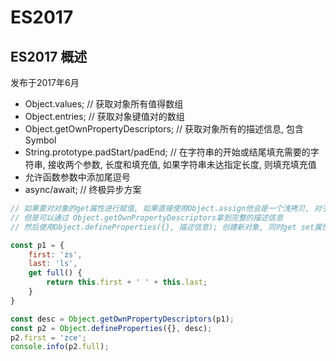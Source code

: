 # ES2017

## ES2017 概述

发布于2017年6月

+ Object.values; // 获取对象所有值得数组
+ Object.entries; // 获取对象键值对的数组
+ Object.getOwnPropertyDescriptors; // 获取对象所有的描述信息, 包含Symbol
+ String.prototype.padStart/padEnd; // 在字符串的开始或结尾填充需要的字符串, 接收两个参数, 长度和填充值, 如果字符串未达指定长度, 则填充填充值
+ 允许函数参数中添加尾逗号
+ async/await; // 终极异步方案

```javaScript
// 如果要对对象的get属性进行赋值, 如果直接使用Object.assign他会是一个浅拷贝, 对于get属性, 拷贝过来时, 变成了get属性所返回的值
// 但是可以通过 Object.getOwnPropertyDescriptors拿到完整的描述信息
// 然后使用Object.defineProperties({}, 描述信息); 创建新对象, 同时get set属性也可以继承下来。

const p1 = {
    first: 'zs',
    last: 'ls',
    get full() {
        return this.first + ' ' + this.last;
    }
}

const desc = Object.getOwnPropertyDescriptors(p1);
const p2 = Object.defineProperties({}, desc);
p2.first = 'zce';
console.info(p2.full);
```